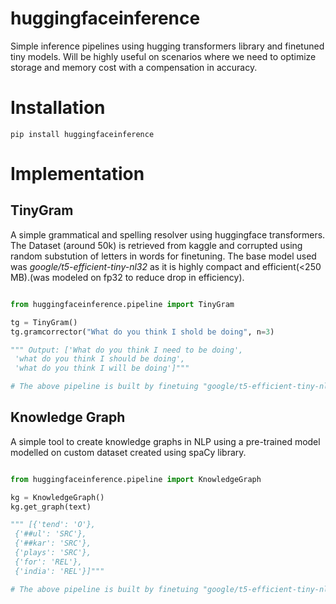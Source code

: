 # huggingfaceinference
Simple inference pipelines using hugging transformers library and finetuned tiny models. Will be highly useful on scenarios where we need to optimize storage and memory cost with a compensation in accuracy.

# Installation
```pip install huggingfaceinference```

# Implementation

## TinyGram

A simple grammatical and spelling resolver using huggingface transformers. The Dataset (around 50k) is retrieved from kaggle and corrupted using random substution of letters in words for finetuning. The base model used was _google/t5-efficient-tiny-nl32_ as it is highly compact and efficient(<250 MB).(was modeled on fp32 to reduce drop in efficiency). 

```python

from huggingfaceinference.pipeline import TinyGram

tg = TinyGram()
tg.gramcorrector("What do you think I shold be doing", n=3)

""" Output: ['What do you think I need to be doing',
 'what do you think I should be doing',
 'what do you think I will be doing']"""

# The above pipeline is built by finetuing "google/t5-efficient-tiny-nl32" model on sentences which are corrupted by random noising.
```

## Knowledge Graph

A simple tool to create knowledge graphs in NLP using a pre-trained model modelled on custom dataset created using spaCy library.

```python

from huggingfaceinference.pipeline import KnowledgeGraph

kg = KnowledgeGraph()
kg.get_graph(text)

""" [{'tend': 'O'},
 {'##ul': 'SRC'},
 {'##kar': 'SRC'},
 {'plays': 'SRC'},
 {'for': 'REL'},
 {'india': 'REL'}]"""

# The above pipeline is built by finetuing "google/t5-efficient-tiny-nl32" model on sentences which are corrupted by random noising.
```
